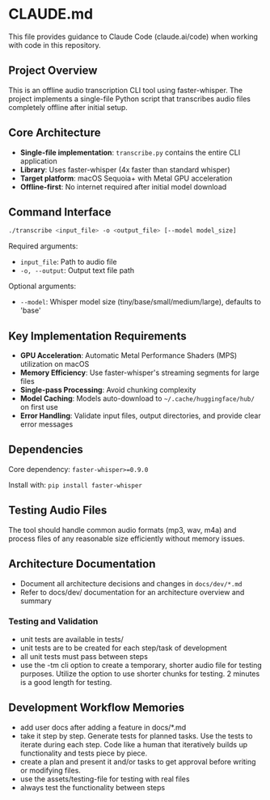 # CLAUDE.md

This file provides guidance to Claude Code (claude.ai/code) when working with code in this repository.

## Project Overview

This is an offline audio transcription CLI tool using faster-whisper. The project implements a single-file Python script that transcribes audio files completely offline after initial setup.

## Core Architecture

- **Single-file implementation**: `transcribe.py` contains the entire CLI application
- **Library**: Uses faster-whisper (4x faster than standard whisper)
- **Target platform**: macOS Sequoia+ with Metal GPU acceleration
- **Offline-first**: No internet required after initial model download

## Command Interface

```bash
./transcribe <input_file> -o <output_file> [--model model_size]
```

Required arguments:

- `input_file`: Path to audio file
- `-o, --output`: Output text file path

Optional arguments:

- `--model`: Whisper model size (tiny/base/small/medium/large), defaults to 'base'

## Key Implementation Requirements

- **GPU Acceleration**: Automatic Metal Performance Shaders (MPS) utilization on macOS
- **Memory Efficiency**: Use faster-whisper's streaming segments for large files
- **Single-pass Processing**: Avoid chunking complexity
- **Model Caching**: Models auto-download to `~/.cache/huggingface/hub/` on first use
- **Error Handling**: Validate input files, output directories, and provide clear error messages

## Dependencies

Core dependency: `faster-whisper>=0.9.0`

Install with: `pip install faster-whisper`

## Testing Audio Files

The tool should handle common audio formats (mp3, wav, m4a) and process files of any reasonable size efficiently without memory issues.

## Architecture Documentation

- Document all architecture decisions and changes in `docs/dev/*.md`
- Refer to docs/dev/ documentation for an architecture overview and summary

### Testing and Validation

- unit tests are available in tests/
- unit tests are to be created for each step/task of development
- all unit tests must pass between steps
- use the -tm cli option to create a temporary, shorter audio file for testing purposes. Utilize the option to use shorter chunks for testing. 2 minutes is a good length for testing.

## Development Workflow Memories

- add user docs after adding a feature in docs/\*.md
- take it step by step. Generate tests for planned tasks. Use the tests to iterate during each step. Code like a human that iteratively builds up functionality and tests piece by piece.
- create a plan and present it and/or tasks to get approval before writing or modifying files.
- use the assets/testing-file for testing with real files
- always test the functionality between steps

